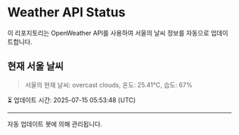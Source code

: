 
# Weather API Status

이 리포지토리는 OpenWeather API를 사용하여 서울의 날씨 정보를 자동으로 업데이트합니다.

## 현재 서울 날씨
> 서울의 현재 날씨: overcast clouds, 온도: 25.41°C, 습도: 67%

⏳ 업데이트 시간: 2025-07-15 05:53:48 (UTC)

---
자동 업데이트 봇에 의해 관리됩니다.
